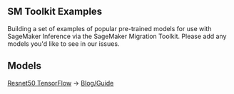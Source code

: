 ## SM Toolkit Examples

Building a set of examples of popular pre-trained models for use with SageMaker Inference via the SageMaker Migration Toolkit. Please add any models you'd like to see in our issues.

## Models

[Resnet50 TensorFlow](https://www.tensorflow.org/api_docs/python/tf/keras/applications/resnet50/ResNet50) -> [Blog/Guide](https://towardsdatascience.com/automating-deployment-of-pre-trained-models-on-amazon-sagemaker-46d50c246503)
